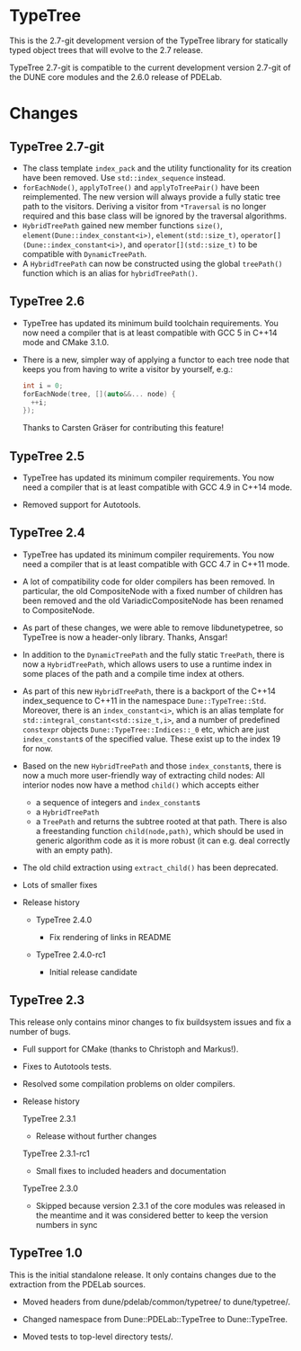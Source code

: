 TypeTree
========

This is the 2.7-git development version of the TypeTree library for statically typed object trees
that will evolve to the 2.7 release.

TypeTree 2.7-git is compatible to the current development version 2.7-git of the DUNE core modules and
the 2.6.0 release of PDELab.

Changes
=======

TypeTree 2.7-git
----------------

-   The class template `index_pack` and the utility functionality for its creation have been
    removed. Use `std::index_sequence` instead.
-   `forEachNode()`, `applyToTree()` and `applyToTreePair()` have been reimplemented.
    The new version will always provide a fully static tree path to the visitors.
    Deriving a visitor from `*Traversal` is no longer required and this base class
    will be ignored by the traversal algorithms.
-   `HybridTreePath` gained new member functions `size()`,
    `element(Dune::index_constant<i>)`, `element(std::size_t)`,
    `operator[](Dune::index_constant<i>)`, and `operator[](std::size_t)`
    to be compatible with `DynamicTreePath`.
-   A `HybridTreePath` can now be constructed using the
    global `treePath()` function which is an alias for `hybridTreePath()`.


TypeTree 2.6
------------

-   TypeTree has updated its minimum build toolchain requirements. You now need a compiler that is at
    least compatible with GCC 5 in C++14 mode and CMake 3.1.0.

-   There is a new, simpler way of applying a functor to each tree node that keeps you from having
    to write a visitor by yourself, e.g.:

    ```c++
    int i = 0;
    forEachNode(tree, [](auto&&... node) {
      ++i;
    });
    ```

    Thanks to Carsten Gräser for contributing this feature!



TypeTree 2.5
------------

- TypeTree has updated its minimum compiler requirements. You now need a compiler that is at
  least compatible with GCC 4.9 in C++14 mode.

- Removed support for Autotools.


TypeTree 2.4
------------

- TypeTree has updated its minimum compiler requirements. You now need a compiler that is at
  least compatible with GCC 4.7 in C++11 mode.

- A lot of compatibility code for older compilers has been removed. In particular, the old
  CompositeNode with a fixed number of children has been removed and the old VariadicCompositeNode
  has been renamed to CompositeNode.

- As part of these changes, we were able to remove libdunetypetree, so TypeTree is now a header-only
  library. Thanks, Ansgar!

- In addition to the `DynamicTreePath` and the fully static `TreePath`, there is now a `HybridTreePath`,
  which allows users to use a runtime index in some places of the path and a compile time index at others.

- As part of this new `HybridTreePath`, there is a backport of the C++14 index_sequence to C++11 in the namespace
  `Dune::TypeTree::Std`. Moreover, there is an `index_constant<i>`, which is an alias template for
  `std::integral_constant<std::size_t,i>`, and a number of predefined `constexpr` objects `Dune::TypeTree::Indices::_0`
  etc, which are just `index_constant`s of the specified value. These exist up to the index 19 for now.

- Based on the new `HybridTreePath` and those `index_constant`s, there is now a much more user-friendly way of
  extracting child nodes: All interior nodes now have a method `child()` which accepts either
  - a sequence of integers and `index_constant`s
  - a `HybridTreePath`
  - a `TreePath`
  and returns the subtree rooted at that path. There is also a freestanding function `child(node,path)`, which should be
  used in generic algorithm code as it is more robust (it can e.g. deal correctly with an empty path).

- The old child extraction using `extract_child()` has been deprecated.

- Lots of smaller fixes

- Release history

  - TypeTree 2.4.0
    - Fix rendering of links in README

  - TypeTree 2.4.0-rc1
    - Initial release candidate


TypeTree 2.3
------------

This release only contains minor changes to fix buildsystem issues and fix a number of
bugs.

- Full support for CMake (thanks to Christoph and Markus!).

- Fixes to Autotools tests.

- Resolved some compilation problems on older compilers.

- Release history

  TypeTree 2.3.1
  - Release without further changes

  TypeTree 2.3.1-rc1
  - Small fixes to included headers and documentation

  TypeTree 2.3.0
  - Skipped because version 2.3.1 of the core modules was released in the meantime
    and it was considered better to keep the version numbers in sync



TypeTree 1.0
------------

This is the initial standalone release. It only contains changes due to the extraction
from the PDELab sources.

- Moved headers from dune/pdelab/common/typetree/ to dune/typetree/.

- Changed namespace from Dune::PDELab::TypeTree to Dune::TypeTree.

- Moved tests to top-level directory tests/.
